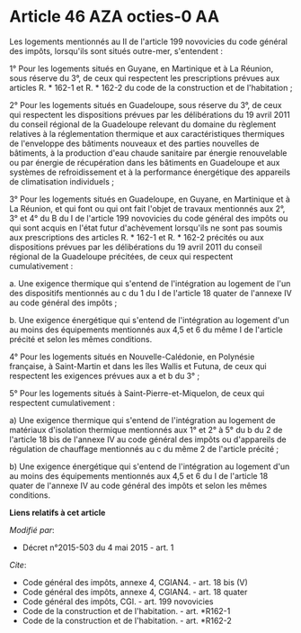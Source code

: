 # Article 46 AZA octies-0 AA

Les logements mentionnés au II de l'article 199 novovicies du code général des impôts, lorsqu'ils sont situés outre-mer,
s'entendent : 

1° Pour les logements situés en Guyane, en Martinique et à La Réunion, sous réserve du 3°, de ceux qui respectent les
prescriptions prévues aux articles R. * 162-1 et R. * 162-2 du code de la construction et de l'habitation ; 

2° Pour les logements situés en Guadeloupe, sous réserve du 3°, de ceux qui respectent les dispositions prévues par les
délibérations du 19 avril 2011 du conseil régional de la Guadeloupe relevant du domaine du règlement relatives à la
réglementation thermique et aux caractéristiques thermiques de l'enveloppe des bâtiments nouveaux et des parties nouvelles de
bâtiments, à la production d'eau chaude sanitaire par énergie renouvelable ou par énergie de récupération dans les bâtiments
en Guadeloupe et aux systèmes de refroidissement et à la performance énergétique des appareils de climatisation
individuels ; 

3° Pour les logements situés en Guadeloupe, en Guyane, en Martinique et à La Réunion, et qui font ou qui ont fait l'objet de
travaux mentionnés aux 2°, 3° et 4° du B du I de l'article 199 novovicies du code général des impôts ou qui sont acquis en
l'état futur d'achèvement lorsqu'ils ne sont pas soumis aux prescriptions des articles R. * 162-1 et R. * 162-2 précités ou
aux dispositions prévues par les délibérations du 19 avril 2011 du conseil régional de la Guadeloupe précitées, de ceux qui
respectent cumulativement : 

a. Une exigence thermique qui s'entend de l'intégration au logement de l'un des dispositifs mentionnés au c du 1 du I de
l'article 18 quater de l'annexe IV au code général des impôts ; 

b. Une exigence énergétique qui s'entend de l'intégration au logement d'un au moins des équipements mentionnés aux 4,5 et 6
du même I de l'article précité et selon les mêmes conditions. 

4° Pour les logements situés en Nouvelle-Calédonie, en Polynésie française, à Saint-Martin et dans les îles Wallis et Futuna,
de ceux qui respectent les exigences prévues aux a et b du 3° ; 

5° Pour les logements situés à Saint-Pierre-et-Miquelon, de ceux qui respectent cumulativement : 

a) Une exigence thermique qui s'entend de l'intégration au logement de matériaux d'isolation thermique mentionnés aux 1° et
2° à 5° du b du 2 de l'article 18 bis de l'annexe IV au code général des impôts ou d'appareils de régulation de chauffage
mentionnés au c du même 2 de l'article précité ; 

b) Une exigence énergétique qui s'entend de l'intégration au logement d'un au moins des équipements mentionnés aux 4,5 et 6
du I de l'article 18 quater de l'annexe IV au code général des impôts et selon les mêmes conditions.

**Liens relatifs à cet article**

_Modifié par_:

  - Décret n°2015-503 du 4 mai 2015 - art. 1

_Cite_:

  - Code général des impôts, annexe 4, CGIAN4. - art. 18 bis (V)
  - Code général des impôts, annexe 4, CGIAN4. - art. 18 quater
  - Code général des impôts, CGI. - art. 199 novovicies
  - Code de la construction et de l'habitation. - art. *R162-1
  - Code de la construction et de l'habitation. - art. *R162-2
